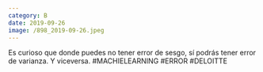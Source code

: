 ```yaml
--- 
category: B 
date: 2019-09-26 
image: /898_2019-09-26.jpeg 
--- 
```


Es curioso que donde puedes no tener error de sesgo, sí podrás tener error de varianza. Y viceversa. #MACHIELEARNING #ERROR #DELOITTE